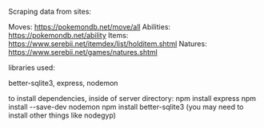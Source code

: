 Scraping data from sites:

Moves: https://pokemondb.net/move/all Abilities: https://pokemondb.net/ability Items: https://www.serebii.net/itemdex/list/holditem.shtml Natures: https://www.serebii.net/games/natures.shtml

libraries used:

better-sqlite3, express, nodemon

to install dependencies, inside of server directory:
npm install express
npm install --save-dev nodemon
npm install better-sqlite3 (you may need to install other things like nodegyp)
